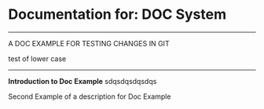 # Documentation for: DOC System

---

A DOC EXAMPLE FOR TESTING CHANGES IN GIT

test of lower case 

---

**Introduction to Doc Example** sdqsdqsdqsdqs

Second Example of a description for Doc Example
